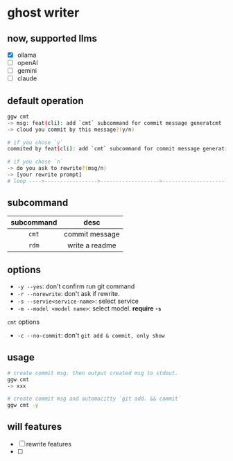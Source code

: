 # ghost writer

## now, supported llms

- [x] ollama
- [ ] openAI
- [ ] gemini
- [ ] claude

## default operation

```bash
ggw cmt
-> msg: feat(cli): add `cmt` subcommand for commit message generatcmt   <---┐
-> cloud you commit by this message?(y/n)                                   |
                                                                            |
# if you chose `y`                                                          |
commited by feat(cli): add `cmt` subcommand for commit message generation   |
                                                                            |
# if you chose `n`                                                          |
-> do you ask to rewrite?(msg/n)                                            |
-> [your rewrite prompt]                                                    |
# loop ---->----------------->------------------->--------------------->----┘
```

## subcommand

| subcommand | desc |
| :---: | :---: |
| `cmt` | commit message |
| `rdm` | write a readme |

## options

- `-y --yes`: don't confirm run git command
- `-r --norewrite`: don't ask if rewrite.
- `-s --servie<service-name>`: select service
- `-m --model <model name>`: select model. **require `-s`**

`cmt` options

- `-c --no-commit`: don't `git add & commit, only show`

## usage

```bash
# create commit msg. then output created msg to stdout.
ggw cmt
-> xxx

# create commit msg and automacitty `git add. && commit`
ggw cmt -y
```

## will features

- [ ] rewrite features
- [ ] 

